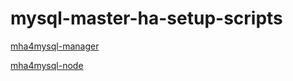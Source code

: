# mysql-master-ha-setup-scripts

[mha4mysql-manager](https://github.com/yoshinorim/mha4mysql-manager)

[mha4mysql-node](https://github.com/yoshinorim/mha4mysql-node)
